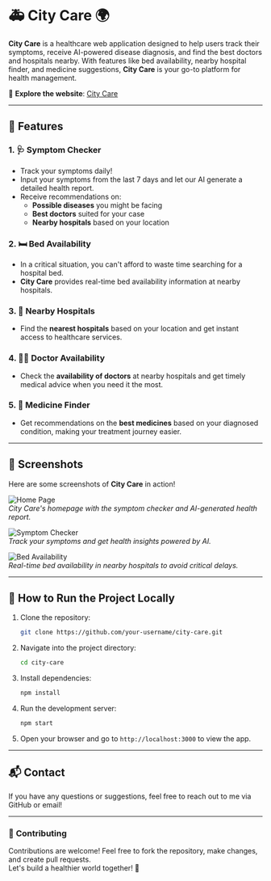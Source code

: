 # 🚑 **City Care** 🌍

**City Care** is a healthcare web application designed to help users track their symptoms, receive AI-powered disease diagnosis, and find the best doctors and hospitals nearby. With features like bed availability, nearby hospital finder, and medicine suggestions, **City Care** is your go-to platform for health management.

🔗 **Explore the website**: [City Care](https://city-care.vercel.app/)

---

## 🌟 **Features**

### 1. **🩺 Symptom Checker**
- Track your symptoms daily!  
- Input your symptoms from the last 7 days and let our AI generate a detailed health report.
- Receive recommendations on:
  - **Possible diseases** you might be facing
  - **Best doctors** suited for your case
  - **Nearby hospitals** based on your location

### 2. **🛏️ Bed Availability**
- In a critical situation, you can't afford to waste time searching for a hospital bed.  
- **City Care** provides real-time bed availability information at nearby hospitals.

### 3. **🏥 Nearby Hospitals**
- Find the **nearest hospitals** based on your location and get instant access to healthcare services.

### 4. **👩‍⚕️ Doctor Availability**
- Check the **availability of doctors** at nearby hospitals and get timely medical advice when you need it the most.

### 5. **💊 Medicine Finder**
- Get recommendations on the **best medicines** based on your diagnosed condition, making your treatment journey easier.

---

## 📸 **Screenshots**

Here are some screenshots of **City Care** in action!

![Home Page](https://res.cloudinary.com/dub7qyv8e/image/upload/v1744526879/s6vsbebh0ttm8w2krfid.png)  
*City Care's homepage with the symptom checker and AI-generated health report.*

![Symptom Checker](https://res.cloudinary.com/dub7qyv8e/image/upload/v1744527201/gnhborlblzvhwadsi1km.png)  
*Track your symptoms and get health insights powered by AI.*

![Bed Availability](https://your-image-link3.com)  
*Real-time bed availability in nearby hospitals to avoid critical delays.*

---

## 🚀 **How to Run the Project Locally**

1. Clone the repository:
    ```bash
    git clone https://github.com/your-username/city-care.git
    ```
2. Navigate into the project directory:
    ```bash
    cd city-care
    ```
3. Install dependencies:
    ```bash
    npm install
    ```
4. Run the development server:
    ```bash
    npm start
    ```
5. Open your browser and go to `http://localhost:3000` to view the app.

---

## 📬 **Contact**

If you have any questions or suggestions, feel free to reach out to me via GitHub or email!

---

### 🌱 **Contributing**

Contributions are welcome! Feel free to fork the repository, make changes, and create pull requests.  
Let's build a healthier world together! 💪


